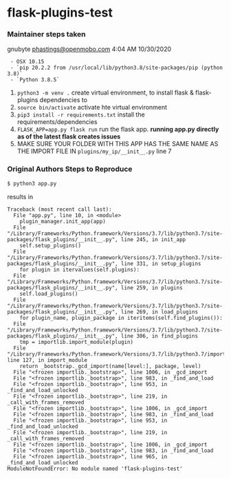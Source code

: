 # flask-plugins-test




### Maintainer steps taken
gnubyte phastings@openmobo.com 4:04 AM 10/30/2020
```
 - OSX 10.15
 - `pip 20.2.2 from /usr/local/lib/python3.8/site-packages/pip (python 3.8)`
 - `Python 3.8.5`
 ```

  1. `python3 -m venv .` create virtual environment, to install flask & flask-plugins dependencies to
  2. `source bin/activate` activate hte virtual environment
  3. `pip3 install -r requirements.txt` install the requirements/dependencies
  4. `FLASK_APP=app.py flask run` run the flask app. **running app.py directly as of the latest flask creates issues**
  5. MAKE SURE YOUR FOLDER WITH THIS APP HAS THE SAME NAME AS THE IMPORT FILE IN `plugins/my_ip/__init__.py` line 7



### Original Authors Steps to Reproduce

```bash
$ python3 app.py 
```

results in

```
Traceback (most recent call last):
  File "app.py", line 10, in <module>
    plugin_manager.init_app(app)
  File "/Library/Frameworks/Python.framework/Versions/3.7/lib/python3.7/site-packages/flask_plugins/__init__.py", line 245, in init_app
    self.setup_plugins()
  File "/Library/Frameworks/Python.framework/Versions/3.7/lib/python3.7/site-packages/flask_plugins/__init__.py", line 331, in setup_plugins
    for plugin in itervalues(self.plugins):
  File "/Library/Frameworks/Python.framework/Versions/3.7/lib/python3.7/site-packages/flask_plugins/__init__.py", line 259, in plugins
    self.load_plugins()
  File "/Library/Frameworks/Python.framework/Versions/3.7/lib/python3.7/site-packages/flask_plugins/__init__.py", line 269, in load_plugins
    for plugin_name, plugin_package in iteritems(self.find_plugins()):
  File "/Library/Frameworks/Python.framework/Versions/3.7/lib/python3.7/site-packages/flask_plugins/__init__.py", line 306, in find_plugins
    tmp = importlib.import_module(plugin)
  File "/Library/Frameworks/Python.framework/Versions/3.7/lib/python3.7/importlib/__init__.py", line 127, in import_module
    return _bootstrap._gcd_import(name[level:], package, level)
  File "<frozen importlib._bootstrap>", line 1006, in _gcd_import
  File "<frozen importlib._bootstrap>", line 983, in _find_and_load
  File "<frozen importlib._bootstrap>", line 953, in _find_and_load_unlocked
  File "<frozen importlib._bootstrap>", line 219, in _call_with_frames_removed
  File "<frozen importlib._bootstrap>", line 1006, in _gcd_import
  File "<frozen importlib._bootstrap>", line 983, in _find_and_load
  File "<frozen importlib._bootstrap>", line 953, in _find_and_load_unlocked
  File "<frozen importlib._bootstrap>", line 219, in _call_with_frames_removed
  File "<frozen importlib._bootstrap>", line 1006, in _gcd_import
  File "<frozen importlib._bootstrap>", line 983, in _find_and_load
  File "<frozen importlib._bootstrap>", line 965, in _find_and_load_unlocked
ModuleNotFoundError: No module named 'flask-plugins-test'
```
